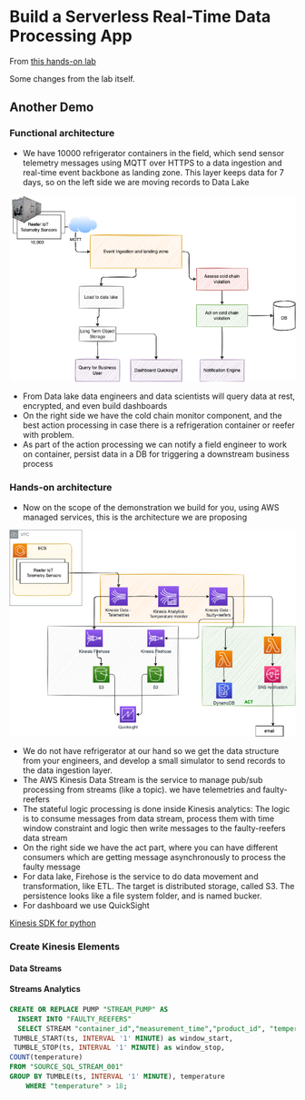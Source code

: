 # Build a Serverless Real-Time Data Processing App

From [this hands-on lab](https://aws.amazon.com/getting-started/hands-on/build-serverless-real-time-data-processing-app-lambda-kinesis-s3-dynamodb-cognito-athena/)

Some changes from the lab itself.


## Another Demo

### Functional architecture

* We have 10000 refrigerator containers in the field, which send sensor telemetry messages using MQTT over HTTPS to a data ingestion and real-time event backbone as landing zone. This layer keeps data for 7 days, so on the left side we are moving records to Data Lake

![](./images/archi-hl.png)

* From Data lake data engineers and data scientists will query data at rest, encrypted, and even build dashboards
* On the right side we have the cold chain monitor component, and the best action processing in case there is a refrigeration container or reefer with problem.
* As part of the action processing we can notify a field engineer to work on container, persist data in a DB for triggering a downstream business process



### Hands-on architecture

* Now on the scope of the demonstration we build for you, using AWS managed services, this is the architecture we are proposing

![](./images/archi-aws-mapping.png)

* We do not have refrigerator at our hand so we get the data structure from your engineers, and develop a small simulator to send records to the data ingestion layer.
* The AWS Kinesis Data Stream is the service to manage pub/sub processing from streams (like a  topic). we have telemetries and faulty-reefers 
* The stateful logic processing  is done inside Kinesis analytics: The logic is to consume messages from data stream, process them with time window constraint and logic then write messages to the faulty-reefers data stream 
* On the right side we have the act part, where you can have different consumers which are getting message asynchronously to process the faulty message
* For data lake, Firehose is the service to do data movement and transformation, like ETL. The target is distributed storage, called S3. The persistence looks like a file system folder, and is named bucker.
* For dashboard we use QuickSight

[Kinesis SDK for python](https://github.com/awsdocs/aws-doc-sdk-examples/tree/main/python/example_code/kinesis#code-examples)

### Create Kinesis Elements

#### Data Streams


#### Streams Analytics 

```sql
CREATE OR REPLACE PUMP "STREAM_PUMP" AS
  INSERT INTO "FAULTY_REEFERS"
  SELECT STREAM "container_id","measurement_time","product_id", "temperature","kilowatts","oxygen_level","carbon_dioxide_level","fan_1","latitude","longitude",
 TUMBLE_START(ts, INTERVAL '1' MINUTE) as window_start,
 TUMBLE_STOP(ts, INTERVAL '1' MINUTE) as window_stop,
COUNT(temperature)
FROM "SOURCE_SQL_STREAM_001"
GROUP BY TUMBLE(ts, INTERVAL '1' MINUTE), temperature
    WHERE "temperature" > 18; 
```

